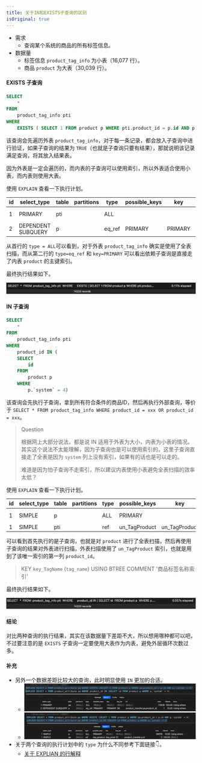 ```yaml
---
title: 关于IN和EXISTS子查询的区别
isOriginal: true
---
```


- 需求
   - 查询某个系统的商品的所有标签信息。
- 数据量
   - 标签信息 `product_tag_info` 为小表（16,077 行）。
   - 商品 `product` 为大表（30,039 行）。

#### EXISTS 子查询
```sql
SELECT
	* 
FROM
	product_tag_info pti 
WHERE
	EXISTS ( SELECT 1 FROM product p WHERE pti.product_id = p.id AND p.`system` = 4 )
```
该查询会先遍历外表 `product_tag_info`，对于每一条记录，都会放入子查询中进行验证，如果子查询的结果为 `TRUE`（也就是子查询只要有结果），那就说明该记录满足查询，将其放入结果表。

因为外表是一定会遍历的，而内表的子查询可以使用索引，所以外表适合使用小表，而内表则使用大表。

使用 `EXPLAIN` 查看一下执行计划。

| **id** | **select_type** | **table** | **partitions** | **type** | **possible_keys** | **key** | **key_len** | **ref** | **rows** | **filtered** | **Extra** |
| --- | --- | --- | --- | --- | --- | --- | --- | --- | --- | --- | --- |
| 1 | PRIMARY | pti |  | ALL |  |  |  |  | 16170 | 100.0 | Using where |
| 2 | DEPENDENT SUBQUERY | p |  | eq_ref | PRIMARY | PRIMARY | 56 | product_transfer.pti.product_id | 1 | 10.0 | Using where |

从首行的 `type = ALL`可以看到，对于外表 `product_tag_info` 确实是使用了全表扫描，而从第二行的 `type=eq_ref` 和 `key=PRIMARY` 可以看出依赖子查询是直接走了内表 `product` 的主键索引。

最终执行结果如下。

![exists.png](./assets/exists_1.png)

#### IN 子查询 
```sql
SELECT
	*
FROM
	product_tag_info pti
WHERE
	product_id IN (
	SELECT
		id
	FROM
		product p
	WHERE
		p.`system` = 4)
```
该查询会先执行子查询，拿到所有符合条件的商品ID，然后再执行外部查询，等价于 `SELECT * FROM product_tag_info WHERE product_id = xxx OR product_id = xxx`。

> Question
> 
> 根据网上大部分说法，都是说 IN 适用于外表为大小，内表为小表的情况。其实这个说法不太能理解，因为子查询也是可以使用索引的，这里子查询直接走了全表是因为 `system` 列上没有索引，如果有的话也是可以走的。
> 
> 难道是因为怕子查询不走索引，所以建议内表使用小表避免全表扫描的效率太低？

使用 `EXPLAIN` 查看一下执行计划。

| **id** | **select_type** | **table** | **partitions** | **type** | **possible_keys** | **key** | **key_len** | **ref** | **rows** | **filtered** | **Extra** |
| --- | --- | --- | --- | --- | --- | --- | --- | --- | --- | --- | --- |
| 1 | SIMPLE | p |  | ALL | PRIMARY |  |  |  | 29078 | 10.0 | Using where |
| 1 | SIMPLE | pti |  | ref | un_TagProduct | un_TagProduct | 57 | product_transfer.p.id | 1 | 100.0 |  |

可以看到首先执行的是子查询，也就是对 `product` 进行了全表扫描，然后再使用子查询的结果对外表进行扫描，外表扫描使用了 `un_TagProduct` 索引，也就是用到了该唯一索引的第一列 `product_id`。

>   KEY `key_TagName` (`tag_name`) USING BTREE COMMENT '商品标签名称索引'

最终执行结果如下。

![in.png](./assets/in_1.png)

#### 结论

对比两种查询的执行结果，其实在该数据量下差距不大，所以想用哪种都可以吧，不过要注意的是 `EXISTS` 子查询一定要使用大表作为内表，避免外层循环次数过多。

#### 补充

- 另外一个数据差距比较大的查询，此时明显使用 `IN` 更加的合适。
   - ![exists.png](./assets/exists_2.png)
   - ![in.png](./assets/in_2.png)
- 关于两个查询的执行计划中的  `type` 为什么不同参考下面链接👇。
   - [关于 EXPLIAN 的行解释](https://www.yuque.com/alipaybi5i7vymhl/rly20s/quiom8?view=doc_embed)
